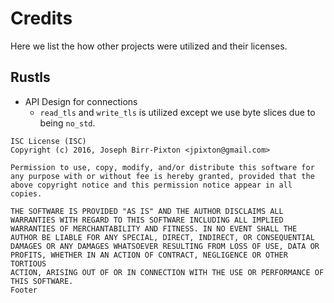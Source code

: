 # Credits

Here we list the how other projects were utilized and their licenses.


## Rustls

* API Design for connections
    - `read_tls` and `write_tls` is utilized except we use byte slices due to being `no_std`.

```
ISC License (ISC)
Copyright (c) 2016, Joseph Birr-Pixton <jpixton@gmail.com>

Permission to use, copy, modify, and/or distribute this software for
any purpose with or without fee is hereby granted, provided that the
above copyright notice and this permission notice appear in all copies.

THE SOFTWARE IS PROVIDED "AS IS" AND THE AUTHOR DISCLAIMS ALL
WARRANTIES WITH REGARD TO THIS SOFTWARE INCLUDING ALL IMPLIED
WARRANTIES OF MERCHANTABILITY AND FITNESS. IN NO EVENT SHALL THE
AUTHOR BE LIABLE FOR ANY SPECIAL, DIRECT, INDIRECT, OR CONSEQUENTIAL
DAMAGES OR ANY DAMAGES WHATSOEVER RESULTING FROM LOSS OF USE, DATA OR
PROFITS, WHETHER IN AN ACTION OF CONTRACT, NEGLIGENCE OR OTHER TORTIOUS
ACTION, ARISING OUT OF OR IN CONNECTION WITH THE USE OR PERFORMANCE OF
THIS SOFTWARE.
Footer
```
